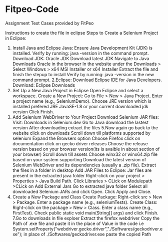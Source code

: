 # Fitpeo-Code
Assignment Test Cases provided by  FitPeo


Instructions to create the file in eclipse
Steps to Create a Selenium Project in Eclipse:
1. Install Java and Eclipse
Java: Ensure Java Development Kit (JDK) is installed.
Verify by running: java -version in the command prompt.
Download JDK: Oracle JDK
Download latest JDK
Navigate to Java Downloads Oracle in the browser
In the website under the Downloads > Select Windows > x64 MSI Installer or x64 Installer
Extract the file and finish the stepup to install 
Verify by running: java -version in the new command prompt.
2.Eclipse: Download Eclipse IDE for Java Developers.
Download: Eclipse Downloads
3. Set Up a New Java Project in Eclipse
Open Eclipse and select a workspace.
Create a New Project:
Go to File > New > Java Project.
Enter a project name (e.g., SeleniumDemo).
Choose JRE version which is installed prefered JRE JavaSE-1.8 or your current downloaded jdk version 
Click Finish.
4. Add Selenium WebDriver to Your Project
Download Selenium JAR files:
Visit:  Downloads in Selenium.dev
Go to Java download the lastest version
After downloading extract the files
5.Now again go back to the website click on downloads
Scroll down till platforms supported by selenium
Expand the Browsers option
Choose Firefox
click on documentation
click on gecko driver releases
Choose the release version based on your browser version(its is avaible in about section of your browser)
Scroll down till assets
Choose winx32 or winx64.zip file based on your system supporting
Download the latest version of Selenium WebDriver and its dependencies (usually a .zip file).
Extract the files in a folder in desktop
Add JAR Files to Eclipse:
Jar files are present in the extracted java folder
Right-click on your project > Properties > Java Build Path.
Click Libraries > CLick on Modulepath >CLick on Add External Jars
Go to extracted java folder 
Select all downloaded Selenium JARs and click Open.
Click Apply and Close.
6. Create a New Package and Class
Create Package:
Right-click src > New > Package.
Enter a package name (e.g., seleniumTests).
Create Class:
Right-click on the package > New > Class.
Enter a class name (e.g., FirstTest).
Check public static void main(String[] args) and click Finish.
7.Go to downloads in file exploer
Extract the firefox webdriver
Copy the Path of .exe file and paste it in the place of Value in the code
i.e System.setProperty("webdriver.gecko.driver","./Softwares/geckodriver.exe"); in place of ./Softwares/geckodriver.exe paste the copied Path
